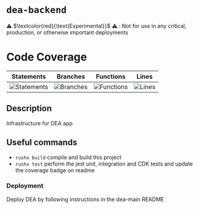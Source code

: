 # `dea-backend`

⚠️ $\textcolor{red}{\text{Experimental}}$ ⚠️ : Not for use in any critical, production, or otherwise important deployments

# Code Coverage

| Statements                                                                               | Branches                                                                             | Functions                                                                              | Lines                                                                          |
| ---------------------------------------------------------------------------------------- | ------------------------------------------------------------------------------------ | -------------------------------------------------------------------------------------- | ------------------------------------------------------------------------------ |
| ![Statements](https://img.shields.io/badge/statements-93.42%25-brightgreen.svg?style=flat) | ![Branches](https://img.shields.io/badge/branches-81.88%25-yellow.svg?style=flat) | ![Functions](https://img.shields.io/badge/functions-84.11%25-yellow.svg?style=flat) | ![Lines](https://img.shields.io/badge/lines-93.48%25-brightgreen.svg?style=flat) |

## Description

Infrastructure for DEA app

## Useful commands

- `rushx build` compile and build this project
- `rushx test` perform the jest unit, integration and CDK tests and update the coverage badge on readme

### Deployment

Deploy DEA by following instructions in the dea-main README
